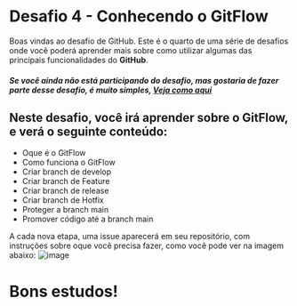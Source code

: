 # Desafio 4 - Conhecendo o GitFlow

Boas vindas ao desafio de GitHub. Este é o quarto de uma série de desafios onde você poderá aprender mais sobre como utilizar algumas das principais funcionalidades do **GitHub**.


##### Se você ainda não está participando do desafio, mas gostaria de fazer parte desse desafio, é muito simples, [Veja como aqui](https://github.com/aprendagithub/Participe)


## Neste desafio, você irá aprender sobre o GitFlow, e verá o seguinte conteúdo:

- Oque é o GitFlow
- Como funciona o GitFlow
- Criar branch de develop
- Criar branch de Feature
- Criar branch de release
- Criar branch de Hotfix
- Proteger a branch main
- Promover código até a branch main


A cada nova etapa, uma issue aparecerá em seu repositório, com instruções sobre oque você precisa fazer, como você pode ver na imagem abaixo:
![image](https://user-images.githubusercontent.com/5204009/186955366-7222e7b7-7519-4601-a04f-8bd0afaf5f14.png)


# Bons estudos!

